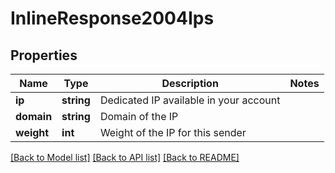 # InlineResponse2004Ips

## Properties
Name | Type | Description | Notes
------------ | ------------- | ------------- | -------------
**ip** | **string** | Dedicated IP available in your account | 
**domain** | **string** | Domain of the IP | 
**weight** | **int** | Weight of the IP for this sender | 

[[Back to Model list]](../README.md#documentation-for-models) [[Back to API list]](../README.md#documentation-for-api-endpoints) [[Back to README]](../README.md)


